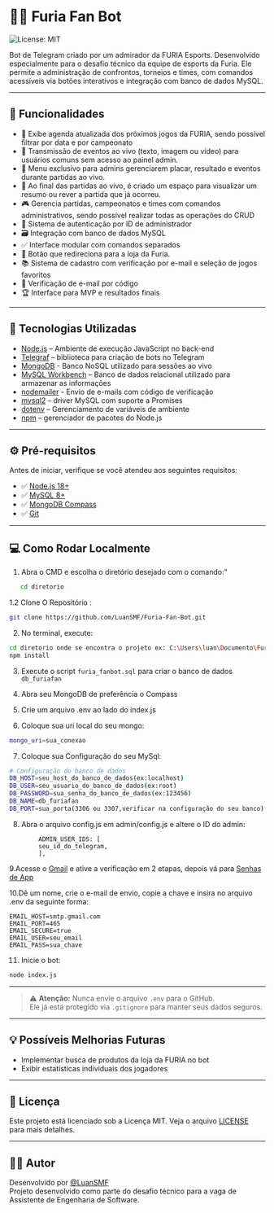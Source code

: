 # 🐆🖤 Furia Fan Bot

![License: MIT](https://img.shields.io/badge/License-MIT-blue.svg)

Bot de Telegram criado por um admirador da FURIA Esports. Desenvolvido especialmente para o desafio técnico da equipe de esports da Furia. Ele permite a administração de confrontos, torneios e times, com comandos acessíveis via botões interativos e integração com banco de dados MySQL.

---

## 🚀 Funcionalidades

- 📅 Exibe agenda atualizada dos próximos jogos da FURIA, sendo possível filtrar por data e por campeonato
- 🔴 Transmissão de eventos ao vivo (texto, imagem ou vídeo) para usuários comuns sem acesso ao painel admin.
- 👤 Menu exclusivo para admins gerenciarem placar, resultado e eventos durante partidas ao vivo.
- 📖 Ao final das partidas ao vivo, é criado um espaço para visualizar um resumo ou rever a partida que já ocorreu.
- 🎮 Gerencia partidas, campeonatos e times com comandos administrativos, sendo possível realizar todas as operações do CRUD
- 🔐 Sistema de autenticação por ID de administrador
- 🗃️ Integração com banco de dados MySQL
- ✅ Interface modular com comandos separados
- 🛒 Botão que redireciona para a loja da Furia.
- 📚 Sistema de cadastro com verificação por e-mail e seleção de jogos favoritos
- 📨 Verificação de e-mail por código
- 🏆 Interface para MVP e resultados finais
   
---

## 🧰 Tecnologias Utilizadas

- [Node.js](https://nodejs.org/en/download/) – Ambiente de execução JavaScript no back-end
- [Telegraf](https://github.com/telegraf/telegraf) – biblioteca para criação de bots no Telegram
- [MongoDB](https://www.mongodb.com/products/tools/compass) - Banco NoSQL utilizado para sessões ao vivo
- [MySQL Workbench](https://dev.mysql.com/downloads/workbench/) – Banco de dados relacional utilizado para armazenar as informações
- [nodemailer](https://nodemailer.com/) - Envio de e-mails com código de verificação
- [mysql2](https://www.npmjs.com/package/mysql2) – driver MySQL com suporte a Promises
- [dotenv](https://www.npmjs.com/package/dotenv) – Gerenciamento de variáveis de ambiente
- [npm](https://www.npmjs.com/) – gerenciador de pacotes do Node.js 

---

## ⚙️ Pré-requisitos

Antes de iniciar, verifique se você atendeu aos seguintes requisitos:

- ✅ [Node.js 18+](https://nodejs.org/)
- ✅ [MySQL 8+](https://dev.mysql.com/downloads/mysql/8.0.html)
- ✅ [MongoDB Compass](https://www.mongodb.com/products/tools/compass)
- ✅ [Git](https://git-scm.com/downloads)
---

## 💻 Como Rodar Localmente

1. Abra o CMD e escolha o diretório desejado com o comando:"
   
```bash
   cd diretorio
   ```

1.2 Clone O Repositório :

```bash
git clone https://github.com/LuanSMF/Furia-Fan-Bot.git
```

2. No terminal, execute:
```bash
cd diretorio onde se encontra o projeto ex: C:\Users\luan\Documento\Furia-Fan-Bot
npm install
```

3.  Execute o script `furia_fanbot.sql` para criar o banco de dados `db_furiafan`

4. Abra seu MongoDB de preferência o Compass

5. Crie um arquivo .env ao lado do index.js

6.  Coloque sua  uri local do seu mongo:
```bash
mongo_uri=sua_conexao
```

7.  Coloque sua  Configuração  do seu MySql:
```bash 
# Configuração do banco de dados
DB_HOST=seu_host_do_banco_de_dados(ex:localhost)
DB_USER=seu_usuario_do_banco_de_dados(ex:root)
DB_PASSWORD=sua_senha_do_banco_de_dados(ex:123456)
DB_NAME=db_furiafan
DB_PORT=sua_porta(3306 ou 3307,verificar na configuração do seu banco)
```

8. Abra o arquivo config.js em admin/config.js e altere o ID do admin:

```
        ADMIN_USER_IDS: [
        seu_id_do_telegram,
        ],
```

9.Acesse  o [Gmail](https://myaccount.google.com/security) e ative a verificação em 2 etapas, depois vá para [Senhas de App](https://myaccount.google.com/apppasswords)

10.Dê um nome, crie o e-mail de envio, copie a chave e insira no arquivo .env da seguinte forma:

```
EMAIL_HOST=smtp.gmail.com
EMAIL_PORT=465
EMAIL_SECURE=true
EMAIL_USER=seu_email
EMAIL_PASS=sua_chave
```
11. Inicie o bot:

```bash
node index.js
```

---

> ⚠️ **Atenção:** Nunca envie o arquivo `.env` para o GitHub.  
> Ele já está protegido via `.gitignore` para manter seus dados seguros.

---

## 💡 Possíveis Melhorias Futuras

- Implementar busca de produtos da loja da FURIA no bot
- Exibir estatísticas individuais dos jogadores

---

## 📝 Licença

Este projeto está licenciado sob a Licença MIT. Veja o arquivo [LICENSE](./LICENSE) para mais detalhes.

---

## 👨‍💻 Autor

Desenvolvido por [@LuanSMF](https://github.com/LuanSMF)  
Projeto desenvolvido como parte do desafio técnico para a vaga de Assistente de Engenharia de Software.



